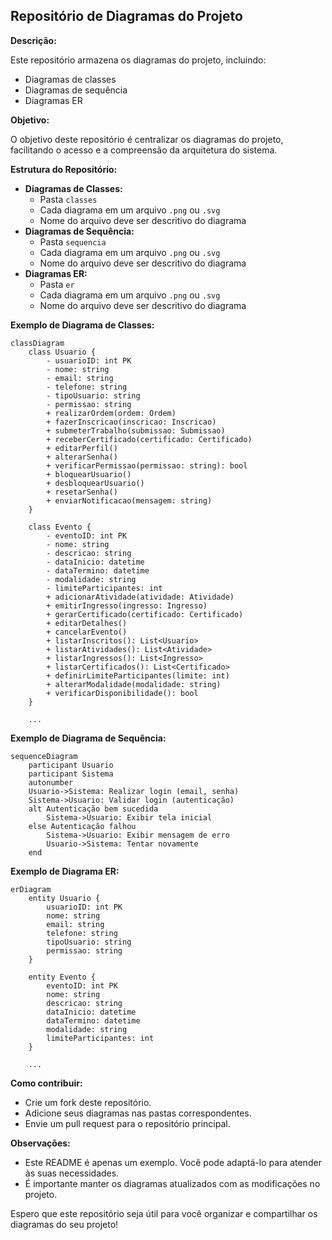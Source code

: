 ## Repositório de Diagramas do Projeto

**Descrição:**

Este repositório armazena os diagramas do projeto, incluindo:

* Diagramas de classes
* Diagramas de sequência
* Diagramas ER

**Objetivo:**

O objetivo deste repositório é centralizar os diagramas do projeto, facilitando o acesso e a compreensão da arquitetura do sistema.

**Estrutura do Repositório:**

* **Diagramas de Classes:**
    * Pasta `classes`
    * Cada diagrama em um arquivo `.png` ou `.svg`
    * Nome do arquivo deve ser descritivo do diagrama
* **Diagramas de Sequência:**
    * Pasta `sequencia`
    * Cada diagrama em um arquivo `.png` ou `.svg`
    * Nome do arquivo deve ser descritivo do diagrama
* **Diagramas ER:**
    * Pasta `er`
    * Cada diagrama em um arquivo `.png` ou `.svg`
    * Nome do arquivo deve ser descritivo do diagrama

**Exemplo de Diagrama de Classes:**

```mermaid
classDiagram
    class Usuario {
        - usuarioID: int PK
        - nome: string
        - email: string
        - telefone: string
        - tipoUsuario: string
        - permissao: string
        + realizarOrdem(ordem: Ordem)
        + fazerInscricao(inscricao: Inscricao)
        + submeterTrabalho(submissao: Submissao)
        + receberCertificado(certificado: Certificado)
        + editarPerfil()
        + alterarSenha()
        + verificarPermissao(permissao: string): bool
        + bloquearUsuario()
        + desbloquearUsuario()
        + resetarSenha()
        + enviarNotificacao(mensagem: string)
    }

    class Evento {
        - eventoID: int PK
        - nome: string
        - descricao: string
        - dataInicio: datetime
        - dataTermino: datetime
        - modalidade: string
        - limiteParticipantes: int
        + adicionarAtividade(atividade: Atividade)
        + emitirIngresso(ingresso: Ingresso)
        + gerarCertificado(certificado: Certificado)
        + editarDetalhes()
        + cancelarEvento()
        + listarInscritos(): List<Usuario>
        + listarAtividades(): List<Atividade>
        + listarIngressos(): List<Ingresso>
        + listarCertificados(): List<Certificado>
        + definirLimiteParticipantes(limite: int)
        + alterarModalidade(modalidade: string)
        + verificarDisponibilidade(): bool
    }

    ...
```

**Exemplo de Diagrama de Sequência:**

```mermaid
sequenceDiagram
    participant Usuario
    participant Sistema
    autonumber
    Usuario->Sistema: Realizar login (email, senha)
    Sistema->Usuario: Validar login (autenticação)
    alt Autenticação bem sucedida
        Sistema->Usuario: Exibir tela inicial
    else Autenticação falhou
        Sistema->Usuario: Exibir mensagem de erro
        Usuario->Sistema: Tentar novamente
    end
```

**Exemplo de Diagrama ER:**

```mermaid
erDiagram
    entity Usuario {
        usuarioID: int PK
        nome: string
        email: string
        telefone: string
        tipoUsuario: string
        permissao: string
    }

    entity Evento {
        eventoID: int PK
        nome: string
        descricao: string
        dataInicio: datetime
        dataTermino: datetime
        modalidade: string
        limiteParticipantes: int
    }

    ...
```

**Como contribuir:**

* Crie um fork deste repositório.
* Adicione seus diagramas nas pastas correspondentes.
* Envie um pull request para o repositório principal.

**Observações:**

* Este README é apenas um exemplo. Você pode adaptá-lo para atender às suas necessidades.
* É importante manter os diagramas atualizados com as modificações no projeto.

Espero que este repositório seja útil para você organizar e compartilhar os diagramas do seu projeto!
